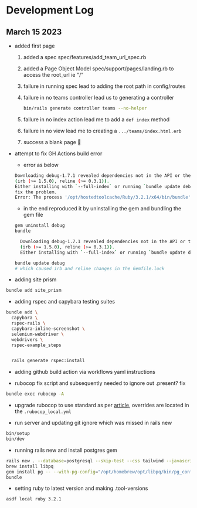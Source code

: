 # Development Log

## March 15 2023

- added first page
  1. added a spec spec/features/add_team_url_spec.rb
  2. added a Page Object Model spec/support/pages/landing.rb to access the root_url ie "/"
  3. failure in running spec lead to adding the root path in config/routes
  4. failure in no teams controller lead us to generating a controller

     ```sh
     bin/rails generate controller teams --no-helper
     ```

  5. failure in no index action lead me to add a `def index` method
  6. failure in no view lead me to creating a `.../teams/index.html.erb`
  7. success a blank page 🎉

- attempt to fix GH Actions build error

  - error as below

  ```sh
  Downloading debug-1.7.1 revealed dependencies not in the API or the lockfile
  (irb (>= 1.5.0), reline (>= 0.3.1)).
  Either installing with `--full-index` or running `bundle update debug` should
  fix the problem.
  Error: The process '/opt/hostedtoolcache/Ruby/3.2.1/x64/bin/bundle' failed with exit code 34
  ```

  - in the end reproduced it by uninstalling the gem and bundling the gem file

  ```sh
  gem uninstall debug
  bundle

    Downloading debug-1.7.1 revealed dependencies not in the API or the lockfile
    (irb (>= 1.5.0), reline (>= 0.3.1)).
    Either installing with `--full-index` or running `bundle update debug` should

  bundle update debug
  # which caused irb and reline changes in the Gemfile.lock
  ```

- adding site prism

```sh
bundle add site_prism
```

- adding rspec and capybara testing suites

```sh
bundle add \
  capybara \
  rspec-rails \
  capybara-inline-screenshot \
  selenium-webdriver \
  webdrivers \
  rspec-example_steps


  rails generate rspec:install
```

- adding github build action via workflows yaml instructions

- rubocop fix script and subsequently needed to ignore out .present? fix

```sh
bundle exec rubocop -A
```

- upgrade rubocop to use standard as per [article](https://evilmartians.com/chronicles/rubocoping-with-legacy-bring-your-ruby-code-up-to-standard), overrides are located in the `.rubocop_local.yml`

- run server and updating git ignore which was missed in rails new

```sh
bin/setup
bin/dev
```

- running rails new and install postgres gem

```sh
rails new . --database=postgresql --skip-test --css tailwind --javascript esbuild --skip-git
brew install libpq
gem install pg -- --with-pg-config="/opt/homebrew/opt/libpq/bin/pg_config"
bundle
```

- setting ruby to latest version and making .tool-versions

```sh
asdf local ruby 3.2.1
```
